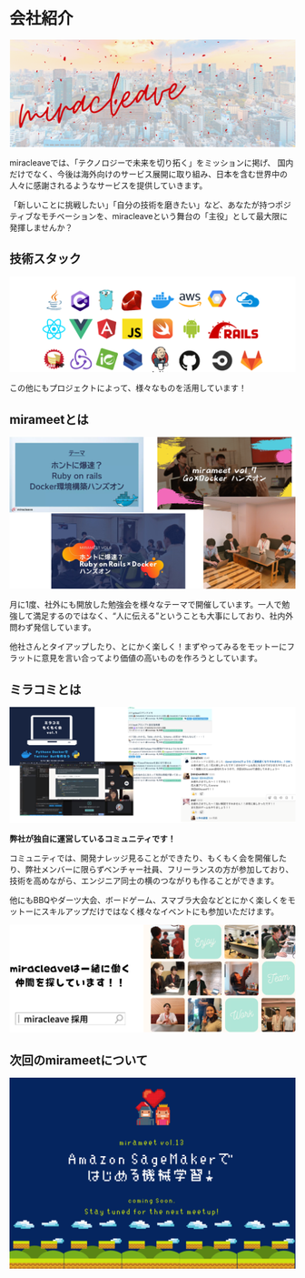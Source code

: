 # 会社紹介

[![miracleave](img/miracleave.png)](https://www.miracleave.co.jp/)

miracleaveでは、「テクノロジーで未来を切り拓く」をミッションに掲げ、
国内だけでなく、今後は海外向けのサービス展開に取り組み、日本を含む世界中の人々に感謝されるようなサービスを提供していきます。

「新しいことに挑戦したい」「自分の技術を磨きたい」など、あなたが持つポジティブなモチベーションを、miracleaveという舞台の「主役」として最大限に発揮しませんか？

## 技術スタック

![技術スタック](img/skill.png)

この他にもプロジェクトによって、様々なものを活用しています！

## mirameetとは

![mirameet](img/mirameet.png)

月に1度、社外にも開放した勉強会を様々なテーマで開催しています。一人で勉強して満足するのではなく、“人に伝える”ということも大事にしており、社内外問わず発信しています。

他社さんとタイアップしたり、とにかく楽しく！まずやってみるをモットーにフラットに意見を言い合ってより価値の高いものを作ろうとしています。

## ミラコミとは

![ミラコミ](img/miracomi.png)

**弊社が独自に運営しているコミュニティです！**

コミュニティでは、開発ナレッジ見ることができたり、もくもく会を開催したり、弊社メンバーに限らずベンチャー社員、フリーランスの方が参加しており、技術を高めながら、エンジニア同士の横のつながりも作ることができます。

他にもBBQやダーツ大会、ボードゲーム、スマブラ大会などとにかく楽しくをモットーにスキルアップだけではなく様々なイベントにも参加いただけます。

[![採用情報](img/recruit.png)](https://www.miracleave.co.jp/recruit/)

## 次回のmirameetについて

![mirameet_vol13](img/mirameet_vol13.png)
